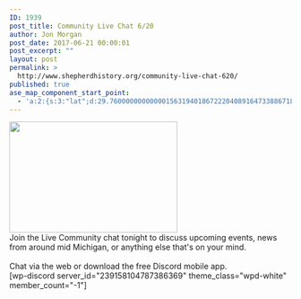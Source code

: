 ```yaml
---
ID: 1939
post_title: Community Live Chat 6/20
author: Jon Morgan
post_date: 2017-06-21 00:00:01
post_excerpt: ""
layout: post
permalink: >
  http://www.shepherdhistory.org/community-live-chat-620/
published: true
ase_map_component_start_point:
  - 'a:2:{s:3:"lat";d:29.760000000000001563194018672220408916473388671875;s:3:"lng";d:-95.3799999999999954525264911353588104248046875;}'
---
```

<div class="" data-block="true" data-editor="6000t" data-offset-key="3u8re-0-0">
<div class="_1mf _1mj" data-offset-key="3u8re-0-0"><span data-offset-key="3u8re-0-0"><img class="alignnone size-medium wp-image-1942" src="http://www.shepherdhistory.org/wp-content/uploads/2017/06/SRD-comic-clouds-1-800px-300x198.png" alt="" width="300" height="198" /></span></div>
<div class="_1mf _1mj" data-offset-key="3u8re-0-0"><span data-offset-key="3u8re-0-0">Join the Live Community chat tonight to discuss upcoming events, news from around mid Michigan, or anything else that's on your mind.</span></div>
</div>
<div class="" data-block="true" data-editor="6000t" data-offset-key="o5g3-0-0">
<div class="_1mf _1mj" data-offset-key="o5g3-0-0"><span data-offset-key="o5g3-0-0"> </span></div>
</div>
<div class="" data-block="true" data-editor="6000t" data-offset-key="82cj7-0-0">
<div class="_1mf _1mj" data-offset-key="82cj7-0-0"><span data-offset-key="82cj7-0-0">Chat via the web or download the free Discord mobile app.</span></div>
</div>
<div data-offset-key="82cj7-0-0"></div>
<div data-offset-key="82cj7-0-0">[wp-discord server_id="239158104787386369" theme_class="wpd-white" member_count="-1"]</div>